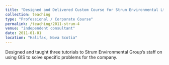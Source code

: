 ```yaml
---
title: "Designed and Delivered Custom Course for Strum Environmental Ltd."
collection: teaching
type: "Professional / Corporate Course"
permalink: /teaching/2011-strum-4
venue: "independent consultant"
date: 2011-01-01
location: "Halifax, Nova Scotia"
---
```


Designed and taught three tutorials to Strum Environmental Group’s staff on using GIS to solve specific problems for the company.